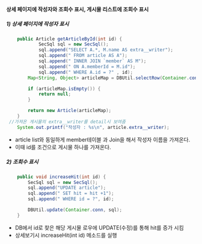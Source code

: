 #### 상세 페이지에 작성자와 조회수 표시, 게시물 리스트에 조회수 표시

##### 1\) 상세 페이지에 작성자 표시

```java
    public Article getArticleById(int id) {
            SecSql sql = new SecSql();
            sql.append("SELECT A.*, M.name AS extra__writer");
            sql.append(" FROM article AS A");
            sql.append(" INNER JOIN `member` AS M");
            sql.append(" ON A.memberId = M.id");
            sql.append(" WHERE A.id = ?" , id);	
        Map<String, Object> articleMap = DBUtil.selectRow(Container.conn, sql);

        if (articleMap.isEmpty()) {
            return null;
        }

        return new Article(articleMap);
    }
 //가져온 게시물의 extra__writer를 detail시 보여줌 
	System.out.printf("작성자 : %s\n", article.extra__writer);
```

- article list와 동일하게  member테이블 과 Join을 해서 작성자 이름을 가져온다.
- 이때  id를 조건으로 게시물 하나를 가져온다.

##### 2\) 조회수 표시

```java
    public void increaseHit(int id) {
        SecSql sql = new SecSql();	
        sql.append("UPDATE article");
       	sql.append(" SET hit = hit +1");
        sql.append(" WHERE id = ?", id);

        DBUtil.update(Container.conn, sql);
    }
```

- DB에서 id로 찾은 해당 게시물 로우에 UPDATE(수정)를 통해 hit를 증가 시킴
- 상세보기시 increaseHit(int id) 메소드를 실행 
